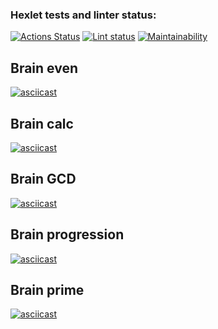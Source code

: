 ### Hexlet tests and linter status:
[![Actions Status](https://github.com/batareechka/frontend-project-lvl1/workflows/hexlet-check/badge.svg)](https://github.com/batareechka/frontend-project-lvl1/actions)
[![Lint status](https://github.com/batareechka/frontend-project-lvl1/actions/workflows/lint-check.yml/badge.svg)](https://github.com/batareechka/frontend-project-lvl1/actions/)
[![Maintainability](https://api.codeclimate.com/v1/badges/53d3d0cb7ef8a8934fa2/maintainability)](https://codeclimate.com/github/batareechka/frontend-project-lvl1/maintainability)

## Brain even
[![asciicast](https://asciinema.org/a/pQqRPeCZ4XwcqG3uahqsgLP6f.svg)](https://asciinema.org/a/pQqRPeCZ4XwcqG3uahqsgLP6f)

## Brain calc
[![asciicast](https://asciinema.org/a/Z11iH1UbtUvq4bUkvYVT63GTr.svg)](https://asciinema.org/a/Z11iH1UbtUvq4bUkvYVT63GTr)

## Brain GCD
[![asciicast](https://asciinema.org/a/e8lVxgUTRiPFVUJRCpZf9M0fL.svg)](https://asciinema.org/a/e8lVxgUTRiPFVUJRCpZf9M0fL)

## Brain progression
[![asciicast](https://asciinema.org/a/8DmYoq8J2gUtIOpDjohWa8ONI.svg)](https://asciinema.org/a/8DmYoq8J2gUtIOpDjohWa8ONI)

## Brain prime
[![asciicast](https://asciinema.org/a/n5dubC4ABxnaMoWKliXEhljaN.svg)](https://asciinema.org/a/n5dubC4ABxnaMoWKliXEhljaN)